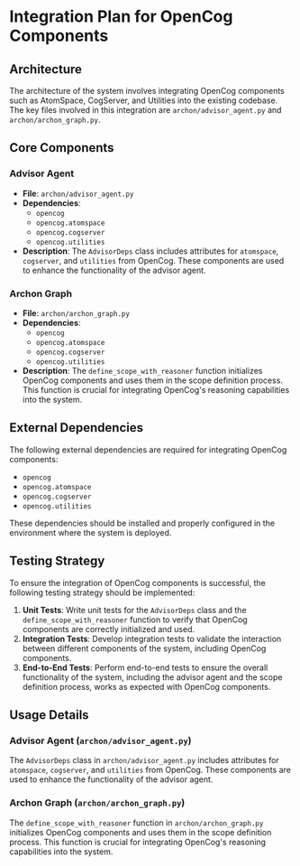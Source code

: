 # Integration Plan for OpenCog Components

## Architecture

The architecture of the system involves integrating OpenCog components such as AtomSpace, CogServer, and Utilities into the existing codebase. The key files involved in this integration are `archon/advisor_agent.py` and `archon/archon_graph.py`.

## Core Components

### Advisor Agent
- **File**: `archon/advisor_agent.py`
- **Dependencies**: 
  - `opencog`
  - `opencog.atomspace`
  - `opencog.cogserver`
  - `opencog.utilities`
- **Description**: The `AdvisorDeps` class includes attributes for `atomspace`, `cogserver`, and `utilities` from OpenCog. These components are used to enhance the functionality of the advisor agent.

### Archon Graph
- **File**: `archon/archon_graph.py`
- **Dependencies**: 
  - `opencog`
  - `opencog.atomspace`
  - `opencog.cogserver`
  - `opencog.utilities`
- **Description**: The `define_scope_with_reasoner` function initializes OpenCog components and uses them in the scope definition process. This function is crucial for integrating OpenCog's reasoning capabilities into the system.

## External Dependencies

The following external dependencies are required for integrating OpenCog components:
- `opencog`
- `opencog.atomspace`
- `opencog.cogserver`
- `opencog.utilities`

These dependencies should be installed and properly configured in the environment where the system is deployed.

## Testing Strategy

To ensure the integration of OpenCog components is successful, the following testing strategy should be implemented:

1. **Unit Tests**: Write unit tests for the `AdvisorDeps` class and the `define_scope_with_reasoner` function to verify that OpenCog components are correctly initialized and used.
2. **Integration Tests**: Develop integration tests to validate the interaction between different components of the system, including OpenCog components.
3. **End-to-End Tests**: Perform end-to-end tests to ensure the overall functionality of the system, including the advisor agent and the scope definition process, works as expected with OpenCog components.

## Usage Details

### Advisor Agent (`archon/advisor_agent.py`)

The `AdvisorDeps` class in `archon/advisor_agent.py` includes attributes for `atomspace`, `cogserver`, and `utilities` from OpenCog. These components are used to enhance the functionality of the advisor agent.

### Archon Graph (`archon/archon_graph.py`)

The `define_scope_with_reasoner` function in `archon/archon_graph.py` initializes OpenCog components and uses them in the scope definition process. This function is crucial for integrating OpenCog's reasoning capabilities into the system.
